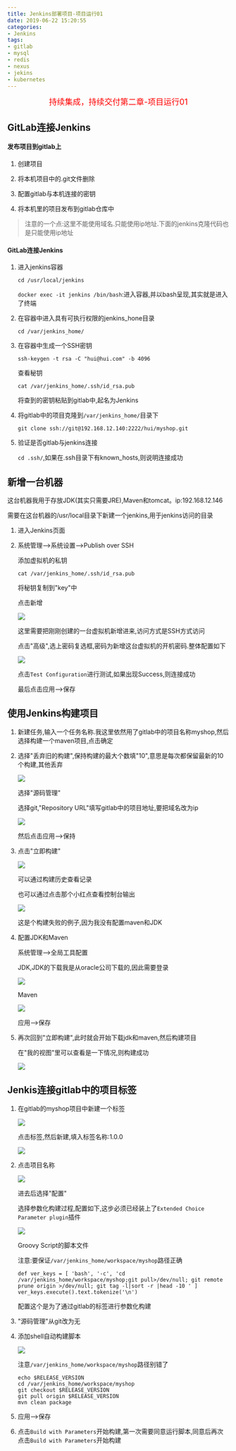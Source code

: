 ```yaml
---
title: Jenkins部署项目-项目运行01
date: 2019-06-22 15:20:55
categories:
- Jenkins
tags:
- gitlab
- mysql
- redis
- nexus
- jekins
- kubernetes
---
```


<center><font size=4 color="red">持续集成，持续交付第二章-项目运行01</font></center>

<!--more-->

## GitLab连接Jenkins

#### 发布项目到gitlab上

1. 创建项目

2. 将本机项目中的.git文件删除

3. 配置gitlab与本机连接的密钥

4. 将本机里的项目发布到gitlab仓库中

> 注意的一个点:这里不能使用域名.只能使用ip地址.下面的jenkins克隆代码也是只能使用ip地址

#### GitLab连接Jenkins

1. 进入jenkins容器

    `cd /usr/local/jenkins`

    `docker exec -it jenkins /bin/bash`:进入容器,并以bash呈现,其实就是进入了终端

2. 在容器中进入具有可执行权限的jenkins_hone目录

    `cd /var/jenkins_home/`

3. 在容器中生成一个SSH密钥

    `ssh-keygen -t rsa -C "hui@hui.com" -b 4096`

    查看秘钥

    `cat /var/jenkins_home/.ssh/id_rsa.pub`

    将查到的密钥粘贴到gitlab中,起名为Jenkins

4. 将gitlab中的项目克隆到`/var/jenkins_home/`目录下

    `git clone ssh://git@192.168.12.140:2222/hui/myshop.git`

5. 验证是否gitlab与jenkins连接

    `cd .ssh/`,如果在.ssh目录下有known_hosts,则说明连接成功

## 新增一台机器

这台机器我用于存放JDK(其实只需要JRE),Maven和tomcat。ip:192.168.12.146

需要在这台机器的/usr/local目录下新建一个jenkins,用于jenkins访问的目录

1. 进入Jenkins页面

2. 系统管理-->系统设置-->Publish over SSH

    添加虚拟机的私钥

    `cat /var/jenkins_home/.ssh/id_rsa.pub`

    将秘钥复制到"key"中

    点击新增

    ![](01.png)

    这里需要把刚刚创建的一台虚拟机新增进来,访问方式是SSH方式访问

    点击"高级",选上密码复选框,密码为新增这台虚拟机的开机密码.整体配置如下

    ![](02.jpg)

    点击`Test Configuration`进行测试,如果出现Success,则连接成功

    最后点击应用-->保存

## 使用Jenkins构建项目

1. 新建任务,输入一个任务名称.我这里依然用了gitlab中的项目名称myshop,然后选择构建一个maven项目,点击确定

2. 选择"丢弃旧的构建",保持构建的最大个数填"10",意思是每次都保留最新的10个构建,其他丢弃

    ![](03.png)

    选择"源码管理"

    选择git,"Repository URL"填写gitlab中的项目地址,要把域名改为ip

    ![](04.jpg)

    然后点击应用-->保持

3. 点击"立即构建"

    ![](05.jpg)

    可以通过构建历史查看记录

    也可以通过点击那个小红点查看控制台输出

    ![](06.jpg)

    这是个构建失败的例子,因为我没有配置maven和JDK

4. 配置JDK和Maven

    系统管理-->全局工具配置

    JDK,JDK的下载我是从oracle公司下载的,因此需要登录

    ![](07.png)

    Maven

    ![](08.jpg)

    应用-->保存

5. 再次回到"立即构建",此时就会开始下载jdk和maven,然后构建项目

    在"我的视图"里可以查看是一下情况,则构建成功

    ![](09.jpg)

## Jenkis连接gitlab中的项目标签

1. 在gitlab的myshop项目中新建一个标签

    ![](10.jpg)

    点击标签,然后新建,填入标签名称:1.0.0

    ![](11.png)

2. 点击项目名称

    ![](12.jpg)

    进去后选择"配置"

    选择参数化构建过程,配置如下,这步必须已经装上了`Extended Choice Parameter plugin`插件

    ![](13.png)

    Groovy Script的脚本文件

    注意:要保证`/var/jenkins_home/workspace/myshop`路径正确

    ```shell
    def ver_keys = [ 'bash', '-c', 'cd /var/jenkins_home/workspace/myshop;git pull>/dev/null; git remote prune origin >/dev/null; git tag -l|sort -r |head -10 ' ]
    ver_keys.execute().text.tokenize('\n')
    ```

    配置这个是为了通过gitlab的标签进行参数化构建

3. "源码管理"从git改为无

4. 添加shell自动构建脚本

    ![](14.png)

    注意`/var/jenkins_home/workspace/myshop`路径别错了

    ```shell
    echo $RELEASE_VERSION
    cd /var/jenkins_home/workspace/myshop
    git checkout $RELEASE_VERSION
    git pull origin $RELEASE_VERSION
    mvn clean package
    ```

5. 应用-->保存

6. 点击`Build with Parameters`开始构建,第一次需要同意运行脚本,同意后再次点击`Build with Parameters`开始构建
